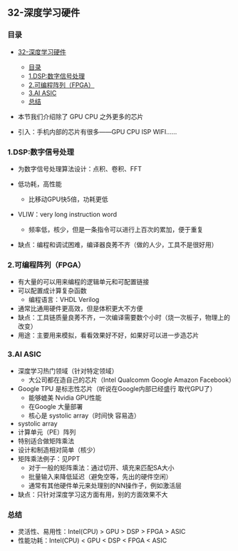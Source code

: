 ## 32-深度学习硬件
### 目录
- [32-深度学习硬件](#32-深度学习硬件)
  - [目录](#目录)
  - [1.DSP:数字信号处理](#1dsp数字信号处理)
  - [2.可编程阵列（FPGA）](#2可编程阵列fpga)
  - [3.AI ASIC](#3ai-asic)
  - [总结](#总结)

- 本节我们介绍除了 GPU CPU 之外更多的芯片
- 引入：手机内部的芯片有很多——GPU CPU ISP WIFI……

### 1.DSP:数字信号处理

- 为数字信号处理算法设计：点积、卷积、FFT

- 低功耗，高性能
  - 比移动GPU快5倍，功耗更低
- VLIW：very long instruction word
  - 频率低，核少，但是一条指令可以进行上百次的累加，便于重复
- 缺点：编程和调试困难，编译器良莠不齐（做的人少，工具不是很好用）

### 2.可编程阵列（FPGA）

- 有大量的可以用来编程的逻辑单元和可配置链接
- 可以配置成计算复杂函数
  - 编程语言：VHDL Verilog
- 通常比通用硬件更高效，但是体积更大不方便
- 缺点：工具链质量良莠不齐，一次编译需要数个小时（烧一次板子，物理上的改变）
- 用途：主要用来模拟，看看效果好不好，如果好可以进一步造芯片

### 3.AI ASIC

- 深度学习热门领域（针对特定领域）
  - 大公司都在造自己的芯片（Intel Qualcomm Google Amazon Facebook）
- Google TPU 是标志性芯片（听说在Google内部已经盛行 取代GPU了）
  - 能够媲美 Nvidia GPU性能
  - 在Google 大量部署
  - 核心是 systolic array（时间快 容易造）
-  systolic array
  - 计算单元（PE）阵列
  - 特别适合做矩阵乘法
  - 设计和制造相对简单（核少）
  - 矩阵乘法例子：见PPT
    - 对于一般的矩阵乘法：通过切开、填充来匹配SA大小
    - 批量输入来降低延迟（避免空等，先出的硬件空闲）
    - 通常有其他硬件单元来处理别的NN操作子，例如激活层
  - 缺点：只针对深度学习这方面有用，别的方面效果不大

### 总结

- 灵活性、易用性：Intel(CPU) > GPU > DSP > FPGA > ASIC
- 性能功耗：Intel(CPU) < GPU < DSP < FPGA < ASIC